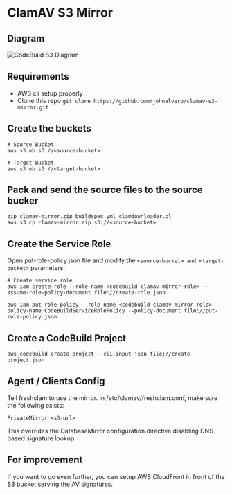 # ClamAV S3 Mirror

## Diagram

![CodeBuild S3 Diagram](https://raw.githubusercontent.com/johnalvero/clamav-s3-mirror/master/diagram.jpeg)

## Requirements
  - AWS cli setup properly
  - Clone this repo `git clone https://github.com/johnalvero/clamav-s3-mirror.git`

## Create the buckets
```
# Source Bucket
aws s3 mb s3://<source-bucket>

# Target Bucket
aws s3 mb s3://<target-bucket>
```
## Pack and send the source files to the source bucker
```
zip clamav-mirror.zip buildspec.yml clamdownloader.pl
aws s3 cp clamav-mirror.zip s3://<source-bucket>
```
## Create the Service Role
Open put-role-policy.json file and modify the `<source-bucket> and <target-bucket>` parameters.
```
# Create service role
aws iam create-role --role-name <codebuild-clamav-mirror-role> --assume-role-policy-document file://create-role.json

aws iam put-role-policy --role-name <codebuild-clamav-mirror-role> --policy-name CodeBuildServiceRolePolicy --policy-document file://put-role-policy.json
```

## Create a CodeBuild Project
```
aws codebuild create-project --cli-input-json file://create-project.json
```



## Agent / Clients Config
Tell freshclam to use the mirror. In /etc/clamav/freshclam.conf, make sure the following exists:
```
PrivateMirror <s3-url>
```
This overrides the DatabaseMirror configuration directive disabling DNS-based signature lookup.

## For improvement
If you want to go even further, you can setup AWS CloudFront in front of the S3 bucket serving the AV signatures.

